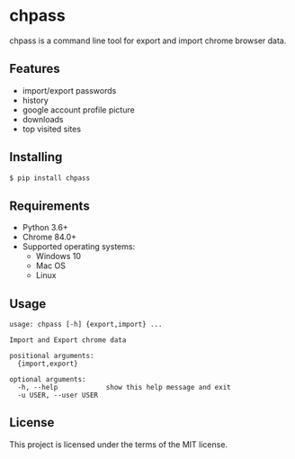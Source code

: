 # chpass
chpass is a command line tool for export and import chrome browser data.

## Features
- import/export passwords
- history
- google account profile picture
- downloads
- top visited sites

## Installing
```bash
$ pip install chpass
```

## Requirements
- Python 3.6+
- Chrome 84.0+
- Supported operating systems:
    - Windows 10
    - Mac OS
    - Linux

## Usage
```
usage: chpass [-h] {export,import} ...

Import and Export chrome data

positional arguments:
  {import,export}

optional arguments:
  -h, --help            show this help message and exit
  -u USER, --user USER
```

## License
This project is licensed under the terms of the MIT license.
